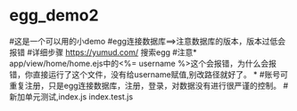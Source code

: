 # egg_demo2
#这是一个可以用的小demo
#egg连接数据库==>注意数据库的版本，版本过低会报错
#详细步骤 https://yumud.com/  搜索egg
#注意* app/view/home/home.ejs中的<%= username %>这个会报错，为什么会报错，你直接运行了这个文件，没有给username赋值,别改路径就好了。 *
#账号可重复注册，只是egg连接数据库，注册，登录，对数据没有进行很严谨的控制。
#新加单元测试,index.js index.test.js
